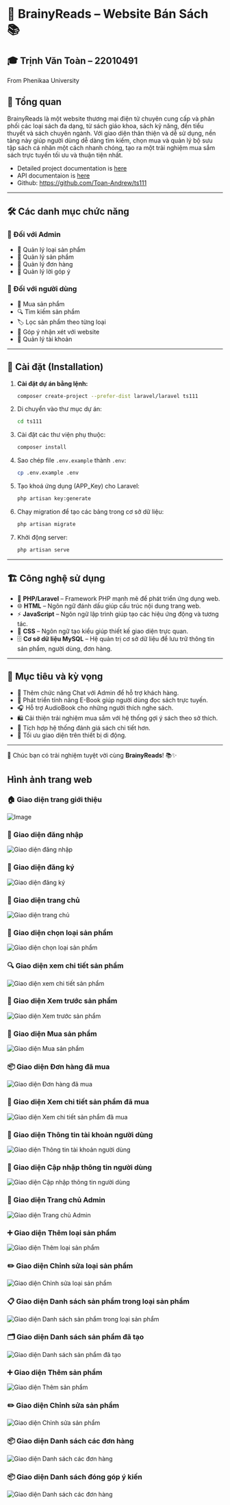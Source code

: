 
# 🌟 BrainyReads – Website Bán Sách 📚

## 🎓 Trịnh Văn Toàn – 22010491  
From Phenikaa University

## **📌 Tổng quan**
BrainyReads là một website thương mại điện tử chuyên cung cấp và phân phối các loại sách đa dạng, từ sách giáo khoa, sách kỹ năng, đến tiểu thuyết và sách chuyên ngành. Với giao diện thân thiện và dễ sử dụng, nền tảng này giúp người dùng dễ dàng tìm kiếm, chọn mua và quản lý bộ sưu tập sách cá nhân một cách nhanh chóng, tạo ra một trải nghiệm mua sắm sách trực tuyến tối ưu và thuận tiện nhất.


 - Detailed project documentation is [here](https://drive.google.com/file/d/1GMC3Xkb_7E_38nj__eUz10EEAtnHFHmf/view?usp=sharing)
 - API documentaion is [here](https://github.com/Toan-Andrew/ts111/wiki)
 - Github: https://github.com/Toan-Andrew/ts111
---

## **🛠️ Các danh mục chức năng**

### 🔹 Đối với Admin
- 📌 Quản lý loại sản phẩm
- 📌 Quản lý sản phẩm
- 📌 Quản lý đơn hàng
- 📌 Quản lý lời góp ý

### 🔹 Đối với người dùng
- 🛒 Mua sản phẩm
- 🔍 Tìm kiếm sản phẩm
- 🏷️ Lọc sản phẩm theo từng loại
- 💬 Góp ý nhận xét với website
- 👤 Quản lý tài khoản

---

## **🚀 Cài đặt (Installation)**
1. **Cài đặt dự án bằng lệnh:**
   ```bash
   composer create-project --prefer-dist laravel/laravel ts111
   ```
2. Di chuyển vào thư mục dự án:  
   ```bash
   cd ts111
   ```
3. Cài đặt các thư viện phụ thuộc:  
   ```bash
   composer install
   ```
4. Sao chép file `.env.example` thành `.env`:  
   ```bash
   cp .env.example .env
   ```
5. Tạo khoá ứng dụng (APP_Key) cho Laravel:  
   ```bash
   php artisan key:generate
   ```
6. Chạy migration để tạo các bảng trong cơ sở dữ liệu:  
   ```bash
   php artisan migrate
   ```
7. Khởi động server:  
   ```bash
   php artisan serve
   ```

---

## **🏗️ Công nghệ sử dụng**
- 🐘 **PHP/Laravel** – Framework PHP mạnh mẽ để phát triển ứng dụng web.
- 🌐 **HTML** – Ngôn ngữ đánh dấu giúp cấu trúc nội dung trang web.
- ⚡ **JavaScript** – Ngôn ngữ lập trình giúp tạo các hiệu ứng động và tương tác.
- 🎨 **CSS** – Ngôn ngữ tạo kiểu giúp thiết kế giao diện trực quan.
- 🗄️ **Cơ sở dữ liệu MySQL** – Hệ quản trị cơ sở dữ liệu để lưu trữ thông tin sản phẩm, người dùng, đơn hàng.

---

## **🎯 Mục tiêu và kỳ vọng**
- 💬 Thêm chức năng Chat với Admin để hỗ trợ khách hàng.
- 📖 Phát triển tính năng E-Book giúp người dùng đọc sách trực tuyến.
- 🎧 Hỗ trợ AudioBook cho những người thích nghe sách.
- 🛍️ Cải thiện trải nghiệm mua sắm với hệ thống gợi ý sách theo sở thích.
- 🌟 Tích hợp hệ thống đánh giá sách chi tiết hơn.
- 📱 Tối ưu giao diện trên thiết bị di động.

---

🚀 Chúc bạn có trải nghiệm tuyệt vời cùng **BrainyReads**! 📚✨

## Hình ảnh trang web

### 🏠 Giao diện trang giới thiệu  
![Image](https://github.com/user-attachments/assets/2048a6d4-87e0-43eb-bbbb-6e6a8f366218)

### 🔐 Giao diện đăng nhập  
![Giao diện đăng nhập](https://github.com/user-attachments/assets/a9d58371-ded0-4fb6-abd9-82e9b33aa768)

### 📝 Giao diện đăng ký  
![Giao diện đăng ký](https://github.com/user-attachments/assets/0ee5504f-bb24-400b-a358-76c9fd3e7919)

### 🏡 Giao diện trang chủ  
![Giao diện trang chủ](https://github.com/user-attachments/assets/9fe70582-fa2f-4c56-a4e1-029618e39957)

### 📂 Giao diện chọn loại sản phẩm  
![Giao diện chọn loại sản phẩm](https://github.com/user-attachments/assets/7fad9f5e-ec9d-4505-92d0-f35ad95cc190)

### 🔍 Giao diện xem chi tiết sản phẩm  
![Giao diện xem chi tiết sản phẩm](https://github.com/user-attachments/assets/1e09535b-5b93-4bf4-8f8a-2c0e51329ab2)

### 👀 Giao diện Xem trước sản phẩm 
![Giao diện Xem trước sản phẩm](https://github.com/user-attachments/assets/3bf95fba-6659-49ab-8a37-cbd36d067756)

### 🛒 Giao diện Mua sản phẩm  
![Giao diện Mua sản phẩm](https://github.com/user-attachments/assets/0c388607-1b79-4183-b89d-974d285942bf)

### 📦 Giao diện Đơn hàng đã mua
![Giao diện Đơn hàng đã mua](https://github.com/user-attachments/assets/9c8ca5e1-5ffe-4b55-a57b-16c9ba4fb83e)

### 📄 Giao diện Xem chi tiết sản phẩm đã mua
![Giao diện Xem chi tiết sản phẩm đã mua](https://github.com/user-attachments/assets/5f6ee9c3-0fae-4b0e-9219-5408ccfce176)

### 👤 Giao diện Thông tin tài khoản người dùng
![Giao diện Thông tin tài khoản người dùng](https://github.com/user-attachments/assets/196adb17-ed6d-47f2-8b09-67f50cd08d65)

### 🔄 Giao diện Cập nhập thông tin người dùng 
![Giao diện Cập nhập thông tin người dùng](https://github.com/user-attachments/assets/f4d29b79-0cb4-4134-949f-f6a08a9cc35d)

### 🏢 Giao diện Trang chủ Admin  
![Giao diện Trang chủ Admin](https://github.com/user-attachments/assets/d0db3320-f9e6-451d-92a1-e833cdb7e81d)

### ➕ Giao diện Thêm loại sản phẩm 
![Giao diện Thêm loại sản phẩm](https://github.com/user-attachments/assets/ea118109-7f62-471d-b6d8-1da062a2ef5a)

### ✏️ Giao diện Chỉnh sửa loại sản phẩm  
![Giao diện Chỉnh sửa loại sản phẩm](https://github.com/user-attachments/assets/8cefcfb1-0fbe-4c16-b834-c836eb9c8a4a)

### 📋 Giao diện Danh sách sản phẩm trong loại sản phẩm  
![Giao diện Danh sách sản phẩm trong loại sản phẩm](https://github.com/user-attachments/assets/082d93ec-37d6-45ae-a07e-ed0c4501ef86)

### 🗂️ Giao diện Danh sách sản phẩm đã tạo  
![Giao diện Danh sách sản phẩm đã tạo](https://github.com/user-attachments/assets/53bfeb99-1e15-4790-bc74-5f3a174ef093)

### ➕ Giao diện Thêm sản phẩm  
![Giao diện Thêm sản phẩm](https://github.com/user-attachments/assets/e119659d-d4d7-49df-88ff-a2fa563538d1)

### ✏️ Giao diện Chỉnh sửa sản phẩm
![Giao diện Chỉnh sửa sản phẩm](https://github.com/user-attachments/assets/f6625209-2294-4c8b-a1ad-8200f3e0b6b2)

### 📦 Giao diện Danh sách các đơn hàng
![Giao diện Danh sách các đơn hàng](https://github.com/user-attachments/assets/d1e92328-0855-49f7-8b13-fa4f019a1c5f)

### 📦 Giao diện Danh sách đóng góp ý kiến  
![Giao diện Danh sách các đơn hàng](https://github.com/user-attachments/assets/47b22c50-905f-4dac-aa21-989799e5deb6)

